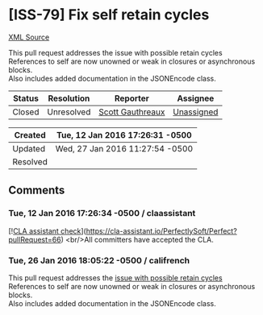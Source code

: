 # [ISS-79] Fix self retain cycles

[XML Source](./xml/ISS-79.xml)
<p><p>This pull request addresses the issue with possible retain cycles<br/>
References to self are now unowned or weak in closures or asynchronous blocks. <br/>
Also includes added documentation in the JSONEncode class.</p></p>





Status|Resolution|Reporter|Assignee
------|----------|--------|--------
Closed|Unresolved|[Scott Gauthreaux](califrench)|[Unassigned]($-1)





Created|Tue, 12 Jan 2016 17:26:31 -0500
-------|--------------
Updated|Wed, 27 Jan 2016 11:27:54 -0500
Resolved|


## Comments




### Tue, 12 Jan 2016 17:26:34 -0500 / claassistant 

<p><p>[!<a href="https://cla-assistant.io/pull/badge/signed" class="external-link" rel="nofollow">CLA assistant check</a>](<a href="https://cla-assistant.io/PerfectlySoft/Perfect?pullRequest=66" class="external-link" rel="nofollow">https://cla-assistant.io/PerfectlySoft/Perfect?pullRequest=66</a>) &lt;br/&gt;All committers have accepted the CLA.</p></p>


### Tue, 26 Jan 2016 18:05:22 -0500 / califrench 

<p><p>This pull request addresses the <a href="https://github.com/PerfectlySoft/Perfect/issues/89" class="external-link" rel="nofollow">issue with possible retain cycles</a><br/>
References to self are now unowned or weak in closures or asynchronous blocks. <br/>
Also includes added documentation in the JSONEncode class.</p></p>


